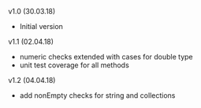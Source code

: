 v1.0 (30.03.18)

- Initial version

v1.1 (02.04.18)

- numeric checks extended with cases for double type
- unit test coverage for all methods

v1.2 (04.04.18)

- add nonEmpty checks for string and collections
